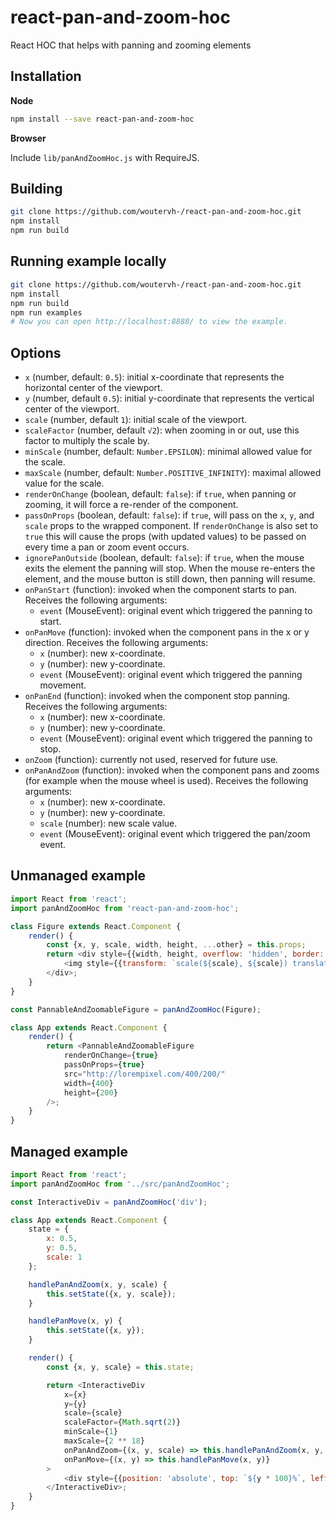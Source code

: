 # react-pan-and-zoom-hoc

React HOC that helps with panning and zooming elements

## Installation

**Node**

```bash
npm install --save react-pan-and-zoom-hoc
```

**Browser**

Include `lib/panAndZoomHoc.js` with RequireJS.

## Building

```bash
git clone https://github.com/woutervh-/react-pan-and-zoom-hoc.git
npm install
npm run build
```

## Running example locally

```bash
git clone https://github.com/woutervh-/react-pan-and-zoom-hoc.git
npm install
npm run build
npm run examples
# Now you can open http://localhost:8888/ to view the example.
```

## Options

* `x` (number, default: `0.5`): initial x-coordinate that represents the horizontal center of the viewport.
* `y` (number, default `0.5`): initial y-coordinate that represents the vertical center of the viewport.
* `scale` (number, default `1`): initial scale of the viewport.
* `scaleFactor` (number, default `√2`): when zooming in or out, use this factor to multiply the scale by.
* `minScale` (number, default: `Number.EPSILON`): minimal allowed value for the scale.
* `maxScale` (number, default: `Number.POSITIVE_INFINITY`): maximal allowed value for the scale.
* `renderOnChange` (boolean, default: `false`): if `true`, when panning or zooming, it will force a re-render of the component.
* `passOnProps` (boolean, default: `false`): if `true`, will pass on the `x`, `y`, and `scale` props to the wrapped component. If `renderOnChange` is also set to `true` this will cause the props (with updated values) to be passed on every time a pan or zoom event occurs.
* `ignorePanOutside` (boolean, default: `false`): if `true`, when the mouse exits the element the panning will stop. When the mouse re-enters the element, and the mouse button is still down, then panning will resume.
* `onPanStart` (function): invoked when the component starts to pan. Receives the following arguments:
    * `event` (MouseEvent): original event which triggered the panning to start.
* `onPanMove` (function): invoked when the component pans in the x or y direction. Receives the following arguments:
    * `x` (number): new x-coordinate.
    * `y` (number): new y-coordinate.
    * `event` (MouseEvent): original event which triggered the panning movement.
* `onPanEnd` (function): invoked when the component stop panning. Receives the following arguments:
    * `x` (number): new x-coordinate.
    * `y` (number): new y-coordinate.
    * `event` (MouseEvent): original event which triggered the panning to stop.
* `onZoom` (function): currently not used, reserved for future use.
* `onPanAndZoom` (function): invoked when the component pans and zooms (for example when the mouse wheel is used). Receives the following arguments:
    * `x` (number): new x-coordinate.
    * `y` (number): new y-coordinate.
    * `scale` (number): new scale value.
    * `event` (MouseEvent): original event which triggered the pan/zoom event.

## Unmanaged example

```js
import React from 'react';
import panAndZoomHoc from 'react-pan-and-zoom-hoc';

class Figure extends React.Component {
    render() {
        const {x, y, scale, width, height, ...other} = this.props;
        return <div style={{width, height, overflow: 'hidden', border: '1px solid black'}}>
            <img style={{transform: `scale(${scale}, ${scale}) translate(${(0.5 - x) * width}px, ${(0.5 - y) * height}px`}} width={width} height={height} {...other}/>
        </div>;
    }
}

const PannableAndZoomableFigure = panAndZoomHoc(Figure);

class App extends React.Component {
    render() {
        return <PannableAndZoomableFigure
            renderOnChange={true}
            passOnProps={true}
            src="http://lorempixel.com/400/200/"
            width={400}
            height={200}
        />;
    }
}
```

## Managed example

```js
import React from 'react';
import panAndZoomHoc from '../src/panAndZoomHoc';

const InteractiveDiv = panAndZoomHoc('div');

class App extends React.Component {
    state = {
        x: 0.5,
        y: 0.5,
        scale: 1
    };

    handlePanAndZoom(x, y, scale) {
        this.setState({x, y, scale});
    }

    handlePanMove(x, y) {
        this.setState({x, y});
    }

    render() {
        const {x, y, scale} = this.state;

        return <InteractiveDiv
            x={x}
            y={y}
            scale={scale}
            scaleFactor={Math.sqrt(2)}
            minScale={1}
            maxScale={2 ** 18}
            onPanAndZoom={(x, y, scale) => this.handlePanAndZoom(x, y, scale)} style={{width: 250, height: 250, border: '1px solid black', position: 'relative'}}
            onPanMove={(x, y) => this.handlePanMove(x, y)}
        >
            <div style={{position: 'absolute', top: `${y * 100}%`, left: `${x * 100}%`, width: 1, height: 1, backgroundColor: 'black'}}/>
        </InteractiveDiv>;
    }
}
```
